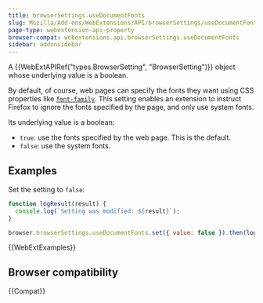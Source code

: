 ```yaml
---
title: browserSettings.useDocumentFonts
slug: Mozilla/Add-ons/WebExtensions/API/browserSettings/useDocumentFonts
page-type: webextension-api-property
browser-compat: webextensions.api.browserSettings.useDocumentFonts
sidebar: addonsidebar
---
```


A {{WebExtAPIRef("types.BrowserSetting", "BrowserSetting")}} object whose underlying value is a boolean.

By default, of course, web pages can specify the fonts they want using CSS properties like [`font-family`](/en-US/docs/Web/CSS/Reference/Properties/font-family). This setting enables an extension to instruct Firefox to ignore the fonts specified by the page, and only use system fonts.

Its underlying value is a boolean:

- `true`: use the fonts specified by the web page. This is the default.
- `false`: use the system fonts.

## Examples

Set the setting to `false`:

```js
function logResult(result) {
  console.log(`Setting was modified: ${result}`);
}

browser.browserSettings.useDocumentFonts.set({ value: false }).then(logResult);
```

{{WebExtExamples}}

## Browser compatibility

{{Compat}}
